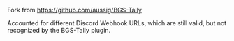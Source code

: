 Fork from https://github.com/aussig/BGS-Tally

Accounted for different Discord Webhook URLs, which are still valid, but not recognized by the BGS-Tally plugin.
